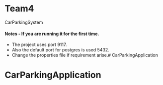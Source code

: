 # Team4
CarParkingSystem

#### Notes - If you are running it for the first time.
- The project uses port 9117.
- Also the default port for postgres is used 5432.
- Change the properties file if requirement arise.# CarParkingApplication
# CarParkingApplication
